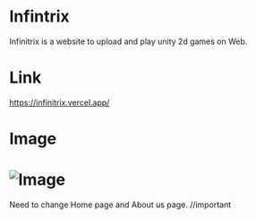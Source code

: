 # Infintrix

Infinitrix is a website to upload and play unity 2d games on Web.

# Link

https://infinitrix.vercel.app/

# Image

# ![Image](https://user-images.githubusercontent.com/103368827/227799775-9d37c7f4-2927-4f8a-b303-e20e9edf23d6.png)

Need to change Home page and About us page.  //important 
